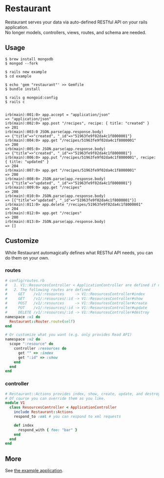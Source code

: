 # Restaurant
Restaurant serves your data via auto-defined RESTful API on your rails application.  
No longer models, controllers, views, routes, and schema are needed.

## Usage
```
$ brew install mongodb
$ mongod --fork

$ rails new example
$ cd example

$ echo 'gem "restaurant"' >> Gemfile
$ bundle install

$ rails g mongoid:config
$ rails c


irb(main):001:0> app.accept = "application/json"
=> "application/json"
irb(main):002:0> app.post "/recipes", recipe: { title: "created" }
=> 201
irb(main):003:0 JSON.parse(app.response.body)
=> {"title"=>"created", "_id"=>"51963fe9f02da4c1f8000001"}
irb(main):004:0> app.get "/recipes/51963fe9f02da4c1f8000001"
=> 200
irb(main):005:0> JSON.parse(app.response.body)
=> {"title"=>"created", "_id"=>"51963fe9f02da4c1f8000001"}
irb(main):006:0> app.put "/recipes/51963fe9f02da4c1f8000001", recipe: { title: "updated" }
=> 204
irb(main):007:0> app.get "/recipes/51963fe9f02da4c1f8000001"
=> 200
irb(main):008:0> JSON.parse(app.response.body)
=> {"title"=>"updated", "_id"=>"51963fe9f02da4c1f8000001"}
irb(main):009:0> app.get "/recipes"
=> 200
irb(main):010:0> JSON.parse(app.response.body)
=> [{"title"=>"updated", "_id"=>"51963fe9f02da4c1f8000001"}]
irb(main):011:0> app.delete "/recipes/51963fe9f02da4c1f8000001"
=> 204
irb(main):012:0> app.get "/recipes"
=> 200
irb(main):013:0> JSON.parse(app.response.body)
=> []
```

## Customize
While Restaurant automagically defines what RESTful API needs, you can do them on your own.

### routes
```ruby
# config/routes.rb
#   1. V1::ResourcesController < ApplicationController are defined if not defined
#   2. The following routes are defined
#     GET    /v1/:resources     -> V1::ReosurcesController#index
#     GET    /v1/:resources/:id -> V1::ResourcesController#show
#     POST   /v1/:resources     -> V1::ResourcesController#create
#     PUT    /v1/:resources/:id -> V1::ResourcesController#update
#     DELETE /v1/:resources/:id -> V1::ResourcesController#destroy
namespace :v1 do
  Restaurant::Router.route(self)
end

# Or customize what you want (e.g. only provides Read API)
namespace :v2 do
  scope ":resource" do
    controller :resources do
      get "" => :index
      get ":id" => :show
    end
  end
end
```

### controller
```ruby
# Restaurant::Actions provides index, show, create, update, and destroy actions by default.
# Of course you can override them as you like.
module V1
  class ResourcesController < ApplicationController
    include Restaurant::Actions
    respond_to :xml # you can respond to xml requests

    def index
      respond_with { foo: "bar" }
    end
  end
end
```

## More
See [the example application](https://github.com/r7kamura/restaurant/tree/master/spec/dummy).
